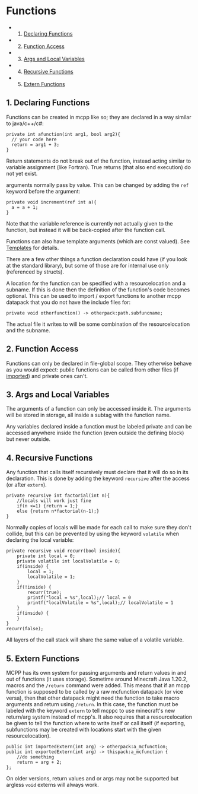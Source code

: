 # Functions
<!-- vscode-markdown-toc -->
* 1. [Declaring Functions](#DeclaringFunctions)
* 2. [Function Access](#FunctionAccess)
* 3. [Args and Local Variables](#ArgsandLocalVariables)
* 4. [Recursive Functions](#RecursiveFunctions)
* 5. [Extern Functions](#ExternFunctions)

<!-- vscode-markdown-toc-config
	numbering=true
	autoSave=true
	/vscode-markdown-toc-config -->
<!-- /vscode-markdown-toc -->



##  1. <a name='DeclaringFunctions'></a>Declaring Functions
Functions can be created in mcpp like so; they are declared in a way similar to java/c++/c#:
```mcpp
private int afunction(int arg1, bool arg2){
  // your code here
  return = arg1 + 3;
}
```
Return statements do not break out of the function, instead acting similar to variable assignment (like Fortran). True returns (that also end execution) do not yet exist.

arguments normally pass by value. This can be changed by adding the `ref` keyword before the argument:
```mcpp
private void increment(ref int a){
  a = a + 1;
}
```
Note that the variable reference is currently not actually given to the function, but instead it will be back-copied after the function call.

Functions can also have template arguments (which are const valued). See [Templates](/docs/consts.md#templates) for details.

There are a few other things a function declaration could have (if you look at the standard library), but some of those are for internal use only (referenced by structs).

A location for the function can be specified with a resourcelocation and a subname. If this is done then the definition of the function's code becomes optional. This can be used to import / export functions to another mcpp datapack that you do not have the include files for:
```mcpp
private void otherfunction() -> otherpack:path.subfuncname;
```
The actual file it writes to will be some combination of the resourcelocation and the subname.
##  2. <a name='FunctionAccess'></a>Function Access
Functions can only be declared in file-global scope. They otherwise behave as you would expect: public functions can be called from other files (if [imported](/docs/importing.md)) and private ones can't.
##  3. <a name='ArgsandLocalVariables'></a>Args and Local Variables
The arguments of a function can only be accessed inside it. The arguments will be stored in storage, all inside a subtag with the function name.

Any variables declared inside a function must be labeled private and can be accessed anywhere inside the function (even outside the defining block) but never outside.
##  4. <a name='RecursiveFunctions'></a>Recursive Functions
Any function that calls itself recursively must declare that it will do so in its declaration. This is done by adding the keyword `recursive` after the access (or after `extern`).
```mcpp
private recursive int factorial(int n){
    //locals will work just fine
    if(n <=1) {return = 1;}
    else {return n*factorial(n-1);}
}
```
Normally copies of locals will be made for each call to make sure they don't collide, but this can be prevented by using the keyword `volatile` when declaring the local variable:
```mcpp
private recursive void recurr(bool inside){
    private int local = 0;
    private volatile int localVolatile = 0;
    if(inside) {
        local = 1;
        localVolatile = 1;
    }
    if(!inside) {
        recurr(true);
        printf("local = %s",local);// local = 0
        printf("localVolatile = %s",local);// localVolatile = 1
    }
    if(inside) {
    }
}
recurr(false);
```
All layers of the call stack will share the same value of a volatile variable.
##  5. <a name='ExternFunctions'></a>Extern Functions
MCPP has its own system for passing arguments and return values in and out of functions (it uses storage). Sometime around Minecraft Java 1.20.2, macros and the `/return` command were added. This means that if an mcpp function is supposed to be called by a raw mcfunction datapack (or vice versa), then that other datapack might need the function to take macro arguments and return using `/return`. In this case, the function must be labeled with the keyword `extern` to tell mcppc to use minecraft's new return/arg system instead of mcpp's. It also requires that a resourcelocation be given to tell the function where to write itself or call itself (if exporting, subfunctions may be created with locations start with the given resourcelocation).
```mcpp
public int importedExtern(int arg) -> otherpack:a_mcfunction;
public int exportedExtern(int arg) -> thispack:a_mcfunction {
    //do something
    return = arg + 2;
};
```
On older versions, return values and or args may not be supported but argless `void` externs will always work.